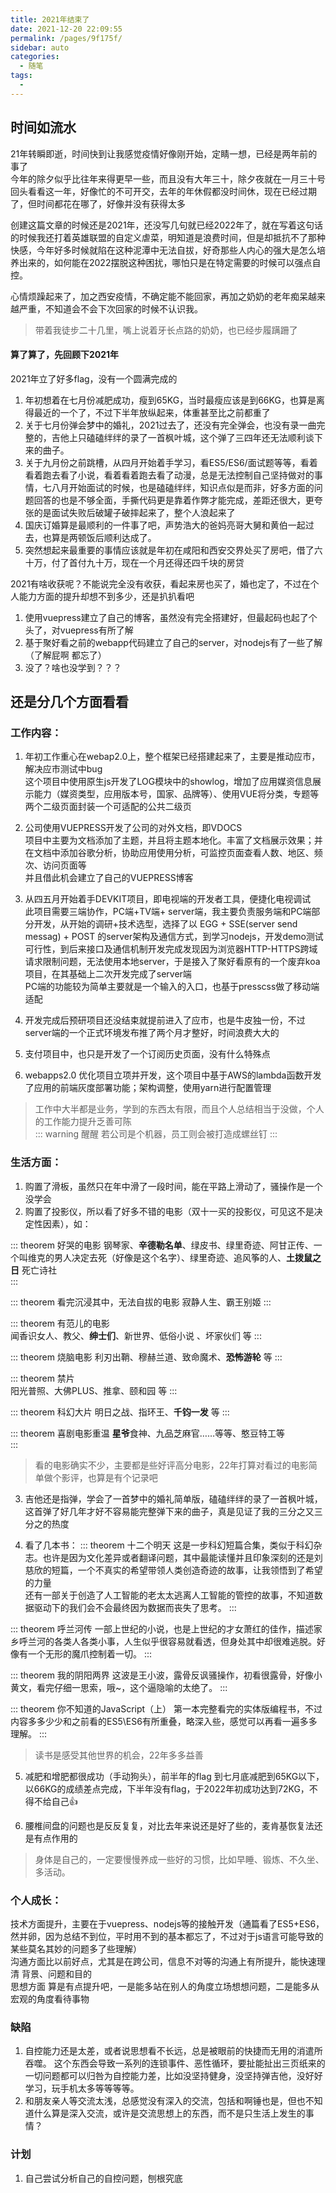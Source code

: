```yaml
---
title: 2021年结束了
date: 2021-12-20 22:09:55
permalink: /pages/9f175f/
sidebar: auto
categories:
  - 随笔
tags:
  - 
---
```



## 时间如流水

21年转瞬即逝，时间快到让我感觉疫情好像刚开始，定睛一想，已经是两年前的事了  
今年的除夕似乎比往年来得更早一些，而且没有大年三十，除夕夜就在一月三十号  
回头看看这一年，好像忙的不可开交，去年的年休假都没时间休，现在已经过期了，但时间都花在哪了，好像并没有获得太多  

创建这篇文章的时候还是2021年，还没写几句就已经2022年了，就在写着这句话的时候我还打着英雄联盟的自定义虐菜，明知道是浪费时间，但是却抵抗不了那种快感，今年好多时候就陷在这种泥潭中无法自拔，好奇那些人内心的强大是怎么培养出来的，如何能在2022摆脱这种困扰，哪怕只是在特定需要的时候可以强点自控。

心情烦躁起来了，加之西安疫情，不确定能不能回家，再加之奶奶的老年痴呆越来越严重，不知道会不会下次回家的时候不认识我。
> 带着我徒步二十几里，嘴上说着牙长点路的奶奶，也已经步履蹒跚了  
#### 算了算了，先回顾下2021年

2021年立了好多flag，没有一个圆满完成的

1. 年初想着在七月份减肥成功，瘦到65KG，当时最瘦应该是到66KG，也算是离得最近的一个了，不过下半年放纵起来，体重甚至比之前都重了  
2. 关于七月份弹会梦中的婚礼，2021过去了，还没有完全弹会，也没有录一曲完整的，吉他上只磕磕绊绊的录了一首枫叶城，这个弹了三四年还无法顺利谈下来的曲子。  
3. 关于九月份之前跳槽，从四月开始着手学习，看ES5/ES6/面试题等等，看着看着跑去看了小说，看着看着跑去看了动漫，总是无法控制自己坚持做对的事情，七八月开始面试的时候，也是磕磕绊绊，知识点似是而非，好多方面的问题回答的也是不够全面，手撕代码更是靠着作弊才能完成，差距还很大，更夸张的是面试失败后破罐子破摔起来了，整个人浪起来了  
4. 国庆订婚算是最顺利的一件事了吧，声势浩大的爸妈亮哥大舅和黄伯一起过去，也算是两顿饭后顺利达成了。  
5. 突然想起来最重要的事情应该就是年初在咸阳和西安交界处买了房吧，借了六十万，付了首付九十万，现在一个月还得还四千块的房贷  

2021有啥收获呢？不能说完全没有收获，看起来房也买了，婚也定了，不过在个人能力方面的提升却想不到多少，还是扒扒看吧
1. 使用vuepress建立了自己的博客，虽然没有完全搭建好，但最起码也起了个头了，对vuepress有所了解  
2. 基于聚好看之前的webapp代码建立了自己的server，对nodejs有了一些了解（了解屁啊 都忘了）  
3. 没了？啥也没学到？？？  

## 还是分几个方面看看

### 工作内容：
1. 年初工作重心在webap2.0上，整个框架已经搭建起来了，主要是推动应市，解决应市测试中bug  
这个项目中使用原生js开发了LOG模块中的showlog，增加了应用媒资信息展示能力（媒资类型，应用版本号，国家、品牌等）、使用VUE将分类，专题等两个二级页面封装一个可适配的公共二级页  

2. 公司使用VUEPRESS开发了公司的对外文档，即VDOCS  
项目中主要为文档添加了主题，并且将主题本地化。丰富了文档展示效果；并在文档中添加谷歌分析，协助应用使用分析，可监控页面查看人数、地区、频次、访问页面等  
并且借此机会建立了自己的VUEPRESS博客  
3. 从四五月开始着手DEVKIT项目，即电视端的开发者工具，便捷化电视调试  
此项目需要三端协作，PC端+TV端+ server端，我主要负责服务端和PC端部分开发，从开始的调研+技术选型，选择了以 EGG + SSE(server send messag) + POST 的server架构及通信方式，到学习nodejs，开发demo测试可行性，到后来接口及通信机制开发完成发现因为浏览器HTTP-HTTPS跨域请求限制问题，无法使用本地server，于是接入了聚好看原有的一个废弃koa项目，在其基础上二次开发完成了server端  
PC端的功能较为简单主要就是一个输入的入口，也基于presscss做了移动端适配  
4. 开发完成后预研项目还没结束就提前进入了应市，也是牛皮独一份，不过server端的一个正式环境发布推了两个月才整好，时间浪费大大的    
5. 支付项目中，也只是开发了一个订阅历史页面，没有什么特殊点  
6. webapps2.0 优化项目立项并开发，这个项目中基于AWS的lambda函数开发了应用的前端灰度部署功能；架构调整，使用yarn进行配置管理    

> 工作中大半都是业务，学到的东西太有限，而且个人总结相当于没做，个人的工作能力提升乏善可陈  
::: warning 醒醒
若公司是个机器，员工则会被打造成螺丝钉
:::


### 生活方面：

1. 购置了滑板，虽然只在年中滑了一段时间，能在平路上滑动了，骚操作是一个没学会  
2. 购置了投影仪，所以看了好多不错的电影（双十一买的投影仪，可见这不是决定性因素），如：  

::: theorem 好哭的电影 
钢琴家、**辛德勒名单**、绿皮书、绿里奇迹、阿甘正传、一个叫维克的男人决定去死（好像是这个名字）、绿里奇迹、追风筝的人、**土拨鼠之日** 死亡诗社  
:::

::: theorem 看完沉浸其中，无法自拔的电影
寂静人生、霸王别姬
:::

::: theorem 有范儿的电影  
闻香识女人、教父、**绅士们**、新世界、低俗小说 、坏家伙们 等
:::

::: theorem 烧脑电影 
利刃出鞘、穆赫兰道、致命魔术、**恐怖游轮** 等 
:::

::: theorem 禁片  
阳光普照、大佛PLUS、推拿、颐和园 等
:::

::: theorem 科幻大片 
明日之战、指环王、**千钧一发** 等 
:::

::: theorem 喜剧电影重温
**星爷**食神、九品芝麻官……等等、憨豆特工等   
:::

> 看的电影确实不少，主要都是些好评高分电影，22年打算对看过的电影简单做个影评，也算是有个记录吧  

3. 吉他还是指弹，学会了一首梦中的婚礼简单版，磕磕绊绊的录了一首枫叶城，这首弹了好几年才好不容易能完整弹下来的曲子，真是见证了我的三分之又三分之的热度  


4. 看了几本书：
::: theorem 十二个明天
这是一步科幻短篇合集，类似于科幻杂志。也许是因为文化差异或者翻译问题，其中最能读懂并且印象深刻的还是刘慈欣的短篇，一个不真实的希望带领人类创造奇迹的故事，让我领悟到了希望的力量  
还有一部关于创造了人工智能的老太太逃离人工智能的管控的故事，不知道数据驱动下的我们会不会最终因为数据而丧失了思考。
:::

::: theorem 呼兰河传
一部上世纪的小说，也是上世纪的才女萧红的佳作，描述家乡呼兰河的各类人各类小事，人生似乎很容易就看透，但身处其中却很难逃脱。好像有一个无形的魔爪控制着一切。
:::

::: theorem 我的阴阳两界
这波是王小波，露骨反讽骚操作，初看很露骨，好像小黄文，看完仔细一思索，哦~，这个逼隐喻的太绝了。
:::

::: theorem 你不知道的JavaScript（上）
第一本完整看完的实体版编程书，不过内容多多少少和之前看的ES5\ES6有所重叠，略深入些，感觉可以再看一遍多多理解。
:::

> 读书是感受其他世界的机会，22年多多益善  
5. 减肥和增肥都很成功（手动狗头），前半年的flag 到七月底减肥到65KG以下，以66KG的成绩差点完成，下半年没有flag，于2022年初成功达到72KG，不得不给自己:+1:  


6. 腰椎间盘的问题也是反反复复，对比去年来说还是好了些的，麦肯基恢复法还是有点作用的  

> 身体是自己的，一定要慢慢养成一些好的习惯，比如早睡、锻炼、不久坐、多活动。

### 个人成长：
技术方面提升，主要在于vuepress、nodejs等的接触开发（通篇看了ES5+ES6，然并卵，因为总结不到位，平时用不到的基本都忘了，不过对于js语言可能导致的某些莫名其妙的问题多了些理解）  
沟通方面比以前好点，尤其是在跨公司，信息不对等的沟通上有所提升，能快速理清 背景、问题和目的  
思想方面 算是有点提升吧，一是能多站在别人的角度立场想想问题，二是能多从宏观的角度看待事物  

### 缺陷
1. 自控能力还是太差，或者说思想看不长远，总是被眼前的快捷而无用的消遣所吞噬。 这个东西会导致一系列的连锁事件、恶性循环，要扯能扯出三页纸来的  
一切问题都可以归咎为自控能力差，比如没坚持健身，没坚持弹吉他，没好好学习，玩手机太多等等等等。
2. 和朋友亲人等交流太浅，总感觉没有深入的交流，包括和啊锤也是，但也不知道什么算是深入交流，或许是交流思想上的东西，而不是只生活上发生的事情？


### 计划
1. 自己尝试分析自己的自控问题，刨根究底